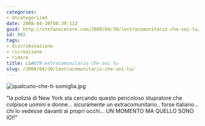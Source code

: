 ```yaml
---
categories:
- Uncategorized
date: 2008-04-30T08:39:11Z
guid: http://stefanocecere.com/2008/04/30/lextracomunitario-che-sei-tu/
id: 902
tags:
- discriminazione
- ricreazione
- ridere
title: L&#039;extracomunitario che sei tu
slug: /2008/04/30/lextracomunitario-che-sei-tu/
---
```


![qualcuno-che-ti-somiglia.jpg](http://stefanocecere.com/wp-content/uploads/sites/3/2008/04/qualcuno-che-ti-somiglia.jpg)

"la polizia di New York sta cercando questo pericoloso stupratore che colpisce uomini e donne… sicuramente un extracomunitario.. forse italiano… chi lo vedesse davanti ai propri occhi… UN MOMENTO MA QUELLO SONO IO!!"